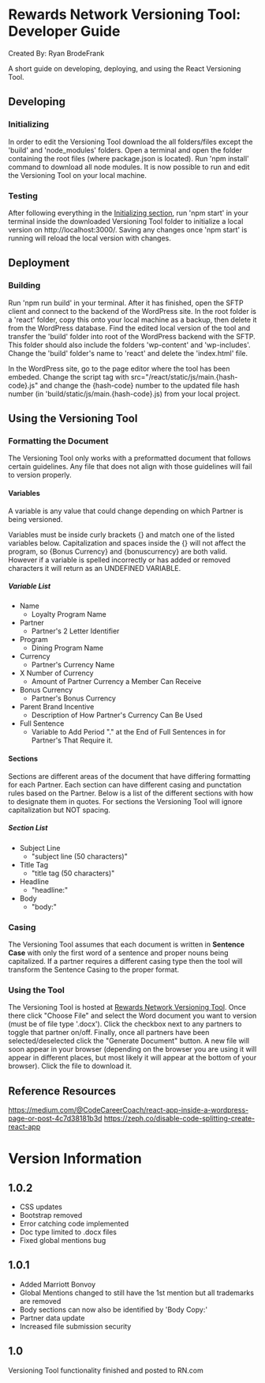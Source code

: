 # Rewards Network Versioning Tool: Developer Guide
Created By: Ryan BrodeFrank

A short guide on developing, deploying, and using the React Versioning Tool.

## Developing
### Initializing
In order to edit the Versioning Tool download the all folders/files except the 'build' and 'node_modules' folders. Open a terminal and open the folder containing the root files (where package.json is located). Run 'npm install' command to download all node modules. It is now possible to run and edit the Versioning Tool on your local machine.

### Testing
After following everything in the [Initializing section](#initializing), run 'npm start' in your terminal inside the downloaded Versioning Tool folder to initialize a local version on http://localhost:3000/. Saving any changes once 'npm start' is running will reload the local version with changes.

## Deployment
### Building
Run 'npm run build' in your terminal. After it has finished, open the SFTP client and connect to the backend of the WordPress site. In the root folder is a 'react' folder, copy this onto your local machine as a backup, then delete it from the WordPress database. Find the edited local version of the tool and transfer the 'build' folder into root of the WordPress backend with the SFTP. This folder should also include the folders 'wp-content' and 'wp-includes'. Change the 'build' folder's name to 'react' and delete the 'index.html' file.

In the WordPress site, go to the page editor where the tool has been embeded. Change the script tag with src="/react/static/js/main.{hash-code}.js" and change the {hash-code} number to the updated file hash number (in 'build/static/js/main.{hash-code}.js) from your local project.

## Using the Versioning Tool
### Formatting the Document
The Versioning Tool only works with a preformatted document that follows certain guidelines. Any file that does not align with those guidelines will fail to version properly.

#### Variables
A variable is any value that could change depending on which Partner is being versioned. 

Variables must be inside curly brackets {} and match one of the listed variables below. Capitalization and spaces inside the {} will not affect the program, so {Bonus Currency} and {bonuscurrency} are both valid. However if a variable is spelled incorrectly or has added or removed characters it will return as an UNDEFINED VARIABLE.

##### Variable List
* Name
    * Loyalty Program Name
* Partner
    * Partner's 2 Letter Identifier
* Program
    * Dining Program Name
* Currency
    * Partner's Currency Name
* X Number of Currency
    * Amount of Partner Currency a Member Can Receive
* Bonus Currency
    * Partner's Bonus Currency
* Parent Brand Incentive
    * Description of How Partner's Currency Can Be Used
* Full Sentence
    * Variable to Add Period "." at the End of Full Sentences in for Partner's That Require it.

#### Sections
Sections are different areas of the document that have differing formatting for each Partner. Each section can have different casing and punctation rules based on the Partner. Below is a list of the different sections with how to designate them in quotes. For sections the Versioning Tool will ignore capitalization but NOT spacing.

##### Section List
* Subject Line
    * "subject line (50 characters)"
* Title Tag
    * "title tag (50 characters)"
* Headline
    * "headline:"
* Body
    * "body:"

### Casing
The Versioning Tool assumes that each document is written in **Sentence Case** with only the first word of a sentence and proper nouns being capitalized. If a partner requires a different casing type then the tool will transform the Sentence Casing to the proper format. 

### Using the Tool
The Versioning Tool is hosted at [Rewards Network Versioning Tool](https://rnstg.wpengine.com/versioning-tool/). Once there click "Choose File" and select the Word document you want to version (must be of file type '.docx'). Click the checkbox next to any partners to toggle that partner on/off. Finally, once all partners have been selected/deselected click the "Generate Document" button. A new file will soon appear in your browser (depending on the browser you are using it will appear in different places, but most likely it will appear at the bottom of your browser). Click the file to download it.

## Reference Resources
https://medium.com/@CodeCareerCoach/react-app-inside-a-wordpress-page-or-post-4c7d38181b3d
https://zeph.co/disable-code-splitting-create-react-app

# Version Information
## 1.0.2
* CSS updates
* Bootstrap removed
* Error catching code implemented
* Doc type limited to .docx files
* Fixed global mentions bug

## 1.0.1
* Added Marriott Bonvoy
* Global Mentions changed to still have the 1st mention but all trademarks are removed
* Body sections can now also be identified by 'Body Copy:'
* Partner data update
* Increased file submission security

## 1.0
Versioning Tool functionality finished and posted to RN.com